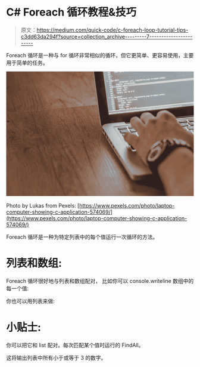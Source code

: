 # C# Foreach 循环教程&技巧

> 原文：<https://medium.com/quick-code/c-foreach-loop-tutorial-tips-c3dd63da294f?source=collection_archive---------7----------------------->

Foreach 循环是一种与 for 循环非常相似的循环，但它更简单、更容易使用，主要用于简单的任务。

![](img/b92a66b15f4592a083da82ad708113ea.png)

Photo by Lukas from Pexels: [https://www.pexels.com/photo/laptop-computer-showing-c-application-574069/](https://www.pexels.com/photo/laptop-computer-showing-c-application-574069/)

Foreach 循环是一种为特定列表中的每个值运行一次循环的方法。

# 列表和数组:

Foreach 循环很好地与列表和数组配对，
比如你可以 console.writeline 数组中的每一个值:

你也可以用列表来做:

# 小贴士:

你可以把它和 list 配对。每次匹配某个值时运行的 FindAll。

这将输出列表中所有小于或等于 3 的数字。
